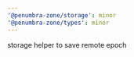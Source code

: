 ```yaml
---
'@penumbra-zone/storage': minor
'@penumbra-zone/types': minor
---
```


storage helper to save remote epoch
